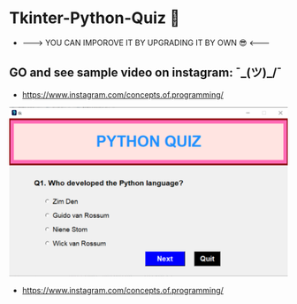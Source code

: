 # Tkinter-Python-Quiz 🤩

* ---> YOU CAN IMPOROVE IT BY UPGRADING IT BY OWN 😎 <--- 

## GO and see sample video on instagram: ¯\_(ツ)_/¯

- https://www.instagram.com/concepts.of.programming/

![alt text](https://github.com/conceptsofprogramming/Tkinter-Python-Quiz/blob/master/screenshot.png)

- https://www.instagram.com/concepts.of.programming/

